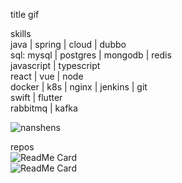 title gif
  
skills   
java | spring | cloud | dubbo   
sql: mysql | postgres | mongodb | redis   
javascript | typescript    
react | vue | node   
docker | k8s | nginx | jenkins | git   
swift | flutter   
rabbitmq | kafka    
   
<img src="https://github-readme-stats.vercel.app/api?username=nanshens&show_icons=true" alt="nanshens" />   
      
repos   
![ReadMe Card](https://github-readme-stats.vercel.app/api/pin/?username=nanshens&repo=springbootdemo)   
![ReadMe Card](https://github-readme-stats.vercel.app/api/pin/?username=nanshens&repo=jpa-starter)   
